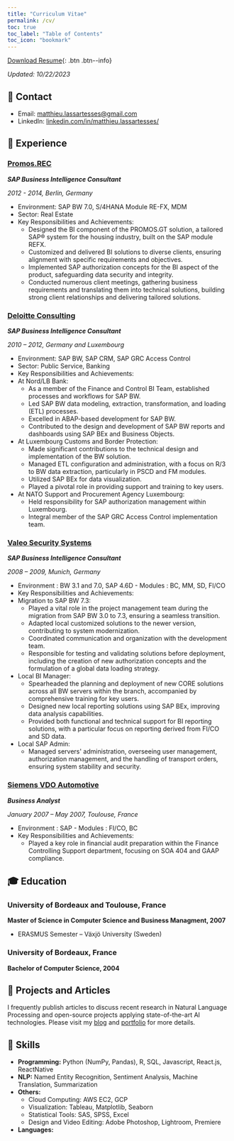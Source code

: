 ```yaml
---
title: "Curriculum Vitae"
permalink: /cv/
toc: true
toc_label: "Table of Contents"
toc_icon: "bookmark"
---
```

[Download Resume](https://mat-lala.github.io/files/10222023-resume.pdf){: .btn .btn--info}

*Updated: 10/22/2023*

## 📧 Contact
- Email: [matthieu.lassartesses@gmail.com]()
- LinkedIn: [linkedin.com/in/matthieu.lassartesses/](https://www.linkedin.com/in/matthieu-lassartesses-965351223/)

## 💼 Experience
### [Promos.REC](https://www.openpromos.com/)
***SAP Business Intelligence Consultant***

*2012 - 2014, Berlin, Germany*

- Environment: SAP BW 7.0, S/4HANA Module RE-FX, MDM
- Sector: Real Estate
- Key Responsibilities and Achievements:
    - Designed the BI component of the PROMOS.GT solution, a tailored SAP® system for the housing industry, built on the SAP module REFX.
    - Customized and delivered BI solutions to diverse clients, ensuring alignment with specific requirements and objectives.
    - Implemented SAP authorization concepts for the BI aspect of the product, safeguarding data security and integrity.
    - Conducted numerous client meetings, gathering business requirements and translating them into technical solutions, building strong client relationships and delivering tailored solutions.

### [Deloitte Consulting](https://www2.deloitte.com/us/en.html?icid=site_selector_us)
***SAP Business Intelligence Consultant***

*2010 – 2012, Germany and Luxembourg*

- Environment: SAP BW, SAP CRM, SAP GRC Access Control
- Sector: Public Service, Banking
- Key Responsibilities and Achievements:
- At Nord/LB Bank:
    - As a member of the Finance and Control BI Team, established processes and workflows for SAP BW.
    - Led SAP BW data modeling, extraction, transformation, and loading (ETL) processes.
    - Excelled in ABAP-based development for SAP BW.
    - Contributed to the design and development of SAP BW reports and dashboards using SAP BEx and Business Objects.
- At Luxembourg Customs and Border Protection:
    - Made significant contributions to the technical design and implementation of the BW solution.
    - Managed ETL configuration and administration, with a focus on R/3 to BW data extraction, particularly in PSCD and FM modules.
    - Utilized SAP BEx for data visualization.
    - Played a pivotal role in providing support and training to key users.
- At NATO Support and Procurement Agency Luxembourg:
    - Held responsibility for SAP authorization management within Luxembourg.
    - Integral member of the SAP GRC Access Control implementation team.

### [Valeo Security Systems](https://www.valeo.com/en/)
***SAP Business Intelligence Consultant***

*2008 – 2009, Munich, Germany*

- Environment : BW 3.1 and 7.0, SAP 4.6D - Modules : BC, MM, SD, FI/CO
- Key Responsibilities and Achievements:
- Migration to SAP BW 7.3:
    - Played a vital role in the project management team during the migration from SAP BW 3.0 to 7.3, ensuring a seamless transition.
    - Adapted local customized solutions to the newer version, contributing to system modernization.
    - Coordinated communication and organization with the development team.
    - Responsible for testing and validating solutions before deployment, including the creation of new authorization concepts and the formulation of a global data loading strategy.
- Local BI Manager:
    - Spearheaded the planning and deployment of new CORE solutions across all BW servers within the branch, accompanied by comprehensive training for key users.
    - Designed new local reporting solutions using SAP BEx, improving data analysis capabilities.
    - Provided both functional and technical support for BI reporting solutions, with a particular focus on reporting derived from FI/CO and SD data.
- Local SAP Admin:
    - Managed servers' administration, overseeing user management, authorization management, and the handling of transport orders, ensuring system stability and security.

### [Siemens VDO Automotive](https://www.vdo.fr/)
***Business Analyst***

*January 2007 – May 2007, Toulouse, France*

- Environment : SAP - Modules : FI/CO, BC
- Key Responsibilities and Achievements:
    - Played a key role in financial audit preparation within the Finance Controlling Support department, focusing on SOA 404 and GAAP compliance.

## 🎓 Education
### University of Bordeaux and Toulouse, France
**Master of Science in Computer Science and Business Managment, 2007**
- ERASMUS Semester – Växjö University (Sweden)

### University of Bordeaux, France
**Bachelor of Computer Science, 2004**

## 📝 Projects and Articles
I frequently publish articles to discuss recent research in Natural Language Processing and open-source projects applying state-of-the-art AI technologies. Please visit my [blog](https://chriskhanhtran.github.io/posts/) and [portfolio](https://chriskhanhtran.github.io/portfolio/) for more details.

## 🤖 Skills
- **Programming:** Python (NumPy, Pandas), R, SQL, Javascript, React.js, ReactNative
- **NLP:** Named Entity Recognition, Sentiment Analysis, Machine Translation, Summarization
- **Others:** 
  - Cloud Computing: AWS EC2, GCP
  - Visualization: Tableau, Matplotlib, Seaborn
  - Statistical Tools: SAS, SPSS, Excel
  - Design and Video Editing: Adobe Photoshop, Lightroom, Premiere
- **Languages:**

